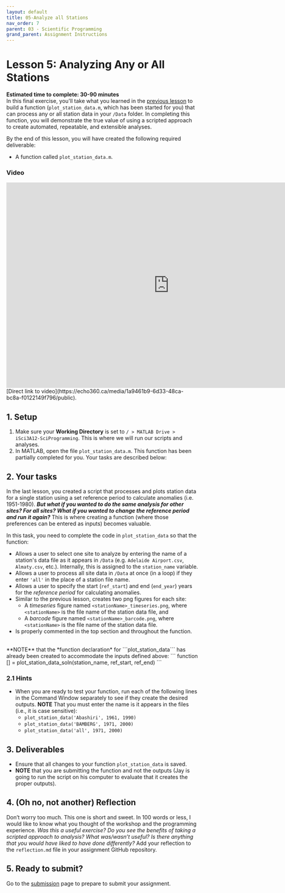 ```yaml
---
layout: default
title: 05-Analyze all Stations
nav_order: 7
parent: 03 - Scientific Programming
grand_parent: Assignment Instructions
---
```


# Lesson 5: Analyzing Any or All Stations

**Estimated time to complete: 30-90 minutes**  
In this final exercise, you'll take what you learned in the [previous lesson](a3-lesson4) to build a function (```plot_station_data.m```, which has been started for you) that can process any or all station data in your ```/Data``` folder. In completing this function, you will demonstrate the true value of using a scripted approach to create automated, repeatable, and extensible analyses.

By the end of this lesson, you will have created the following required deliverable: 
- A function called ```plot_station_data.m```. 

### Video
<iframe height="540" width="853" allowfullscreen frameborder=0 src="https://echo360.ca/media/1a9461b9-6d33-48ca-bc8a-f0122149f796/public?autoplay=false&automute=false"></iframe>
[Direct link to video](https://echo360.ca/media/1a9461b9-6d33-48ca-bc8a-f0122149f796/public).


## 1. Setup
1. Make sure your **Working Directory** is set to ```/ > MATLAB Drive > iSci3A12-SciProgramming```. This is where we will run our scripts and analyses. 
1. In MATLAB, open the file ```plot_station_data.m```. This function has been partially completed for you. Your tasks are described below: 

## 2. Your tasks

<!--
<table style="background-color: #ffff99;">
<tbody>
<tr>
<td>
<p><b>Update 2021-03-05</b>: If you downloaded your data pack before 06-March, there is a small bug in the <b>plot_station_data</b> code that needs to be corrected.</p>
<p>To correct this, near the bottom of the plot_station_data code, replace <b>delay(4000);</b> with <b>pause(4);</b>. Jay used the wrong programming language.</p>
</td>
</tr>
</tbody>
</table>
-->

In the last lesson, you created a script that processes and plots station data for a single station using a set reference period to calculate anomalies (i.e. 1951-1980). ***But what if you wanted to do the same analysis for other sites? For all sites? What if you wanted to change the reference period and run it again?*** This is where creating a function (where those preferences can be entered as inputs) becomes valuable. 
  
In this task, you need to complete the code in ```plot_station_data``` so that the function: 
- Allows a user to select one site to analyze by entering the name of a station's data file as it appears in ```/Data``` (e.g. ```Adelaide Airport.csv```, ```Almaty.csv```, etc.). Internally, this is assigned to the ```station_name``` variable.
- Allows a user to process all site data in ```/Data``` at once (in a loop) if they enter ```'all'``` in the place of a station file name.  
- Allows a user to specify the start (```ref_start```) and end (```end_year```) years for the *reference period* for calculating anomalies.
- Similar to the previous lesson, creates two png figures for each site: 
  - A *timeseries* figure named ```<stationName>_timeseries.png```, where ```<stationName>``` is the file name of the station data file, and 
  - A *barcode* figure named ```<stationName>_barcode.png```, where ```<stationName>``` is the file name of the station data file.
- Is properly commented in the top section and throughout the function.  
<br>
**NOTE** that the *function declaration* for ```plot_station_data``` has already been created to accommodate the inputs defined above: 
```
function [] = plot_station_data_soln(station_name, ref_start, ref_end)
```

### 2.1 Hints
- When you are ready to test your function, run each of the following lines in the Command Window separately to see if they create the desired outputs. **NOTE** That you must enter the name is it appears in the files (i.e., it is case sensitive):  
  - ```plot_station_data('Abashiri', 1961, 1990)```
  - ```plot_station_data('BAMBERG', 1971, 2000)```
  - ```plot_station_data('all', 1971, 2000)```

<!--
<table style="background-color: #ffff99;">
<tbody>
<tr>
<td>
<p><b>IMPORTANT NOTE:</b> For some reason, the Almaty dataset may be missing from the /Data folder in your MATLAB Drive; this will cause an error when trying to run the first example. To fix this issue, you can either: a) download the Almaty.csv file from your assignment GitHub repository and upload to the /Data folder in your MATLAB Drive, or b) simply test with a different station name as found in your /Data folder.</p>
</td>
</tr>
</tbody>
</table>
-->

## 3. Deliverables
- Ensure that all changes to your function ```plot_station_data``` is saved.
- **NOTE** that you are submitting the function and not the outputs (Jay is going to run the script on his computer to evaluate that it creates the proper outputs).

## 4. (Oh no, not another) Reflection
Don’t worry too much. This one is short and sweet. In 100 words or less, I would like to know what you thought of the workshop and the programming experience. *Was this a useful exercise? Do you see the benefits of taking a scripted approach to analysis? What was/wasn’t useful? Is there anything that you would have liked to have done differently?* Add your reflection to the ```reflection.md``` file in your assignment GitHub repository.

## 5. Ready to submit? 
Go to the [submission](a3-submission) page to prepare to submit your assignment. 
